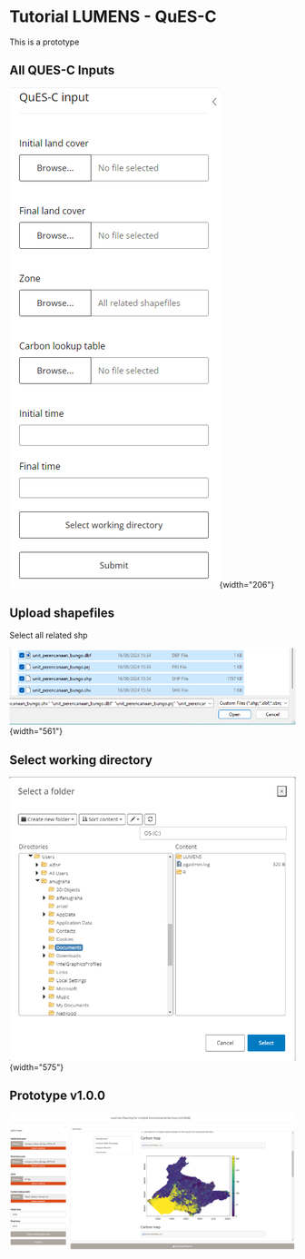 # Tutorial LUMENS - QuES-C

This is a prototype

## All QUES-C Inputs

![](www/img/inputs.png){width="206"}

## Upload shapefiles

Select all related shp

![](www/img/shp.png){width="561"}

## Select working directory

![](www/img/wd.png){width="575"}

## Prototype v1.0.0

![](www/img/v1.png)
